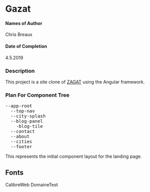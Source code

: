 # Gazat


#### Names of Author
Chris Breaux

#### Date of Completion

4.5.2019

### Description

This project is a site clone of [ZAGAT](https://www.zagat.com/) using the Angular framework.

### Plan For Component Tree
<pre>
--app-root
  --top-nav
  --city-splash
  --blog-panel
    -blog-tile
  --contact
  --about
  --cities
  --footer
</pre>

This represents the initial component layout for the landing page.

## Fonts

CalibreWeb
DomaineTest
